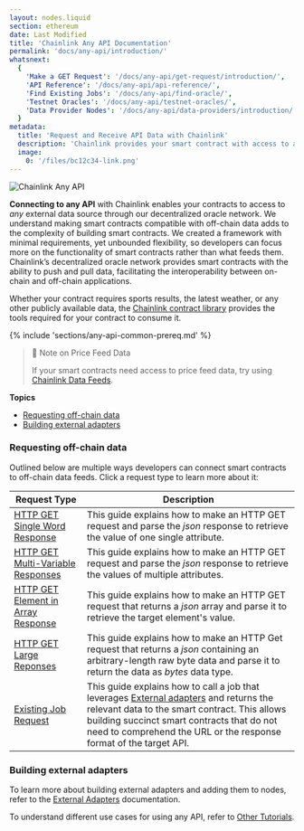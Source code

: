 ```yaml
---
layout: nodes.liquid
section: ethereum
date: Last Modified
title: 'Chainlink Any API Documentation'
permalink: 'docs/any-api/introduction/'
whatsnext:
  {
    'Make a GET Request': '/docs/any-api/get-request/introduction/',
    'API Reference': '/docs/any-api/api-reference/',
    'Find Existing Jobs': '/docs/any-api/find-oracle/',
    'Testnet Oracles': '/docs/any-api/testnet-oracles/',
    'Data Provider Nodes': '/docs/any-api/data-providers/introduction/',
  }
metadata:
  title: 'Request and Receive API Data with Chainlink'
  description: 'Chainlink provides your smart contract with access to any external API. Learn how to integration any API into your smart contract.'
  image:
    0: '/files/bc12c34-link.png'
---
```


![Chainlink Any API](/files/8c35025-Request__Receive_Data.png)

**Connecting to any API** with Chainlink enables your contracts to access to _any_ external data source through our decentralized oracle network. We understand making smart contracts compatible with off-chain data adds to the complexity of building smart contracts. We created a framework with minimal requirements, yet unbounded flexibility, so developers can focus more on the functionality of smart contracts rather than what feeds them. Chainlink’s decentralized oracle network provides smart contracts with the ability to push and pull data, facilitating the interoperability between on-chain and off-chain applications.

Whether your contract requires sports results, the latest weather, or any other publicly available data, the [Chainlink contract library](https://github.com/smartcontractkit/chainlink/tree/master/contracts) provides the tools required for your contract to consume it.

{% include 'sections/any-api-common-prereq.md' %}

> 📘 Note on Price Feed Data
>
> If your smart contracts need access to price feed data, try using [Chainlink Data Feeds](/docs/data-feeds/).

**Topics**

- [Requesting off-chain data](#requesting-off-chain-data)
- [Building external adapters](#building-external-adapters)

### Requesting off-chain data

Outlined below are multiple ways developers can connect smart contracts to off-chain data feeds. Click a request type to learn more about it:

| Request Type                                                                                      | Description                                                                                                                                                                                                                                                                            |
| ------------------------------------------------------------------------------------------------- | -------------------------------------------------------------------------------------------------------------------------------------------------------------------------------------------------------------------------------------------------------------------------------------- |
| [HTTP GET Single Word Response](/docs/any-api/get-request/examples/single-word-response/)         | This guide explains how to make an HTTP GET request and parse the _json_ response to retrieve the value of one single attribute.                                                                                                                                                       |
| [HTTP GET Multi-Variable Responses](/docs/any-api/get-request/examples/multi-variable-responses/) | This guide explains how to make an HTTP GET request and parse the _json_ response to retrieve the values of multiple attributes.                                                                                                                                                       |
| [HTTP GET Element in Array Response](/docs/any-api/get-request/examples/api-array-response/)      | This guide explains how to make an HTTP GET request that returns a _json_ array and parse it to retrieve the target element's value.                                                                                                                                                   |
| [HTTP GET Large Reponses](/docs/any-api/get-request/examples/large-responses/)                    | This guide explains how to make an HTTP Get request that returns a _json_ containing an arbitrary-length raw byte data and parse it to return the data as _bytes_ data type.                                                                                                           |
| [Existing Job Request](/docs/any-api/get-request/examples/existing-job-request/)                  | This guide explains how to call a job that leverages [External adapters](/docs/external-adapters/) and returns the relevant data to the smart contract. This allows building succinct smart contracts that do not need to comprehend the URL or the response format of the target API. |

### Building external adapters

To learn more about building external adapters and adding them to nodes, refer to the [External Adapters](/docs/external-adapters/) documentation.

To understand different use cases for using any API, refer to [Other Tutorials](/docs/other-tutorials/).
